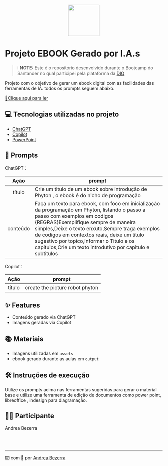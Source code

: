 <p align="center">
    <img width="100" src=".github/assets/banner.png">
</p>


# Projeto EBOOK Gerado por I.A.s


 > ℹ️ **NOTE:** Este é o repositório desenvolvido durante o Bootcamp do Santander no qual participei pela plataforma da [DIO](https://dio.me)

Projeto com o objetivo de gerar um ebook digital com as facilidades das ferramentas de IA. todos os prompts
seguem abaixo.

<a href=" https://github.com/Andreacbsilva/prompts-recipe-to-create-a-ebook/blob/feat/community/Andreacbsilva/output/ebook%20-%20Introdu%C3%A7%C3%A3o%20ao%20Phyton%20output.pdf" title="View PDF now"> 📕Clique aqui para ler</a>

## 💻 Tecnologias utilizadas no projeto

- [ChatGPT](https://chat.openai.com/) 
- [Copilot](https://copilot.microsoft.com/?FORM=undexpand&)
- [PowerPoint](https://www.microsoft.com/en/microsoft-365/powerpoint)

## 🧠 Prompts


ChatGPT：

|   Ação   | prompt                                                                                                                                                                                                                                                                         |
| :------: | ------------------------------------------------------------------------------------------------------------------------------------------------------------------------------------------------------------------------------------------------------------------------------ |
|  título  | Crie um titulo de um ebook  sobre introdução de Phyton , o ebook é do nicho de programação                                  |
| conteúdo |Faça um texto para ebook, com foco em inicialização da programação  em Phyton, listando  o passo a passo com exemplos em codigos {REGRAS}Exemplifique sempre de maneira simples,Deixe o texto enxuto,Sempre traga exemplos de codigos em contextos reais, deixe um titulo sugestivo por topico,Informar o Titulo e os capitulos,Crie um texto introdutivo por capitulo e subtitulos |


Copilot：

|  Ação  | prompt                                                                                 |
| :----: | -------------------------------------------------------------------------------------- |
| título |create the picture robot phyton  |

## ✨ Features

- Conteúdo gerado via ChatGPT
- Imagens geradas via Copilot

## 📚 Materiais

- Imagens utilizadas em `assets`
- ebook gerado durante as aulas em `output`

## 🛠️ Instruções de execução

Utilize os prompts acima nas ferramentas sugeridas para gerar o material base e utilize uma ferramenta de edição de documentos como power point, libreoffice , indesign para diagramação.

## 👨‍💻 Participante
<p> Andrea Bezerra
</p>
<br/><br/>
<p>

---

⌨️ com 💜 por [Andrea Bezerra](https://github.com/Andreacbsilva)
